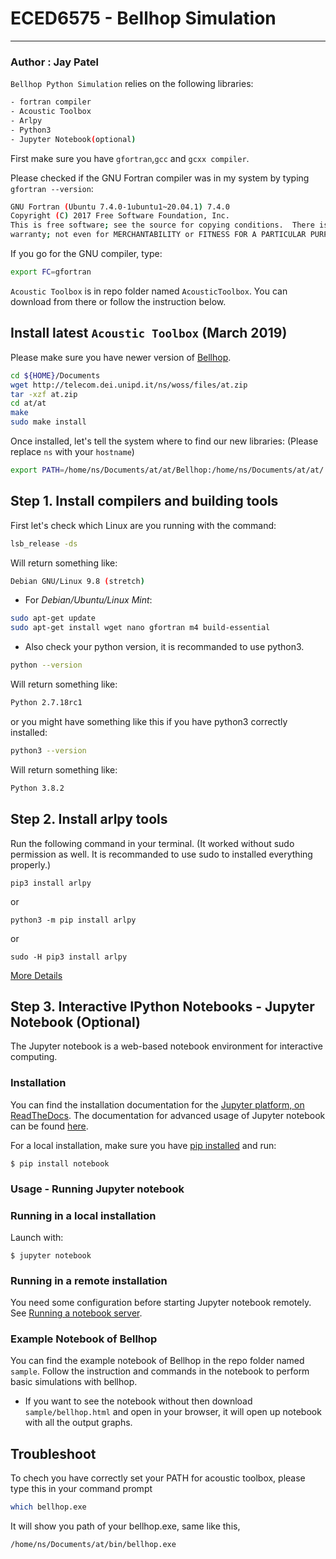 # ECED6575 - Bellhop Simulation
--------------------------------------------------------------------------------------------------
### Author : Jay Patel

`Bellhop Python Simulation` relies on the following libraries:
```bash
- fortran compiler
- Acoustic Toolbox
- Arlpy
- Python3
- Jupyter Notebook(optional)
```
First make sure you have `gfortran`,`gcc` and `gcxx compiler`.

Please checked if the GNU Fortran compiler was in my system by typing `gfortran --version`:
```bash
GNU Fortran (Ubuntu 7.4.0-1ubuntu1~20.04.1) 7.4.0
Copyright (C) 2017 Free Software Foundation, Inc.
This is free software; see the source for copying conditions.  There is NO
warranty; not even for MERCHANTABILITY or FITNESS FOR A PARTICULAR PURPOSE.
```

If you go for the GNU compiler, type:
```bash
export FC=gfortran
```
`Acoustic Toolbox` is in repo folder named `AcousticToolbox`. You can download from there or follow the instruction below.

## Install latest `Acoustic Toolbox` (March 2019) 
Please make sure you have newer version of [Bellhop](https://oalib-acoustics.org/).
```bash
cd ${HOME}/Documents
wget http://telecom.dei.unipd.it/ns/woss/files/at.zip
tar -xzf at.zip
cd at/at
make
sudo make install
```

Once installed, let's tell the system where to find our new libraries: (Please replace `ns` with your `hostname`)
```bash
export PATH=/home/ns/Documents/at/at/Bellhop:/home/ns/Documents/at/at/:$PATH
```
## Step 1. Install compilers and building tools
First let's check which Linux are you running with the command:
```bash
lsb_release -ds
```
Will return something like:
```bash
Debian GNU/Linux 9.8 (stretch)
```
* For *Debian/Ubuntu/Linux Mint*:
```bash
sudo apt-get update
sudo apt-get install wget nano gfortran m4 build-essential
```
* Also check your python version, it is recommanded to use python3.
```bash
python --version
```
Will return something like:
```bash
Python 2.7.18rc1
```
or you might have something like this if you have python3 correctly installed:
```bash
python3 --version
```
Will return something like:
```bash
Python 3.8.2
```

## Step 2. Install arlpy tools
Run the following command in your terminal. (It worked without sudo permission as well. It is recommanded to use sudo to installed everything properly.)

`pip3 install arlpy`

or

`python3 -m pip install arlpy`

or

`sudo -H pip3 install arlpy`

[More Details](https://pypi.org/project/arlpy/)

## Step 3. Interactive IPython Notebooks - Jupyter Notebook (Optional)
The Jupyter notebook is a web-based notebook environment for interactive computing.
### Installation
You can find the installation documentation for the
[Jupyter platform, on ReadTheDocs](https://jupyter.readthedocs.io/en/latest/install.html).
The documentation for advanced usage of Jupyter notebook can be found
[here](https://jupyter-notebook.readthedocs.io/en/latest/).

For a local installation, make sure you have
[pip installed](https://pip.readthedocs.io/en/stable/installing/) and run:

    $ pip install notebook

### Usage - Running Jupyter notebook

### Running in a local installation

Launch with:

    $ jupyter notebook

### Running in a remote installation

You need some configuration before starting Jupyter notebook remotely. See [Running a notebook server](https://jupyter-notebook.readthedocs.io/en/stable/public_server.html).

### Example Notebook of Bellhop

You can find the example notebook of Bellhop in the repo folder named `sample`. Follow the instruction and commands in the notebook to perform basic simulations with bellhop.

* If you want to see the notebook without then download `sample/bellhop.html` and open in your browser, it will open up notebook with all the output graphs. 

## Troubleshoot

To chech you have correctly set your PATH for acoustic toolbox, please type this in your command prompt
```bash
which bellhop.exe
```
It will show you path of your bellhop.exe, same like this,

```bash
/home/ns/Documents/at/bin/bellhop.exe
```
